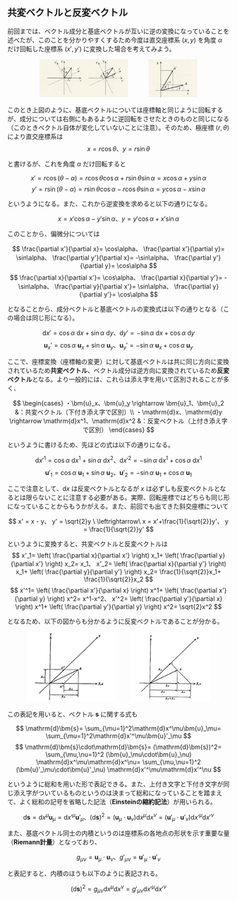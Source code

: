 
## 共変ベクトルと反変ベクトル

前回までは、ベクトル成分と基底ベクトルが互いに逆の変換になっていることを述べたが、このことを分かりやすくするため今度は直交座標系 $(x,y)$ を角度 $\alpha$ だけ回転した座標系 $(x',y')$ に変換した場合を考えてみよう。

<p align="center">
    <img width="40%" src="images/rotate_before.png">　　　
    <img width="22%" src="images/rotate_after.png">
</p>

このとき上図のように、基底ベクトルについては座標軸と同じように回転するが、成分については右側にもあるように逆回転をさせたときのものと同じになる（このときベクトル自体が変化していないことに注意）。そのため、極座標 $(r,\theta)$ により直交座標系は
$$
    x=r\cos\theta、
    y=r\sin\theta
$$

と書けるが、これを角度 $\alpha$ だけ回転すると

$$
    x'=r\cos(\theta-\alpha)=
    r\cos\theta\cos\alpha+r\sin\theta\sin\alpha=
    x\cos\alpha+y\sin\alpha
$$
$$
    y'=r\sin(\theta-\alpha)=
    r\sin\theta\cos\alpha-r\cos\theta\sin\alpha=
    y\cos\alpha-x\sin\alpha
$$

というようになる。また、これから逆変換を求めると以下の通りになる。

$$
    x=x'\cos\alpha-y'\sin\alpha、
    y=y'\cos\alpha+x'\sin\alpha
$$

このことから、偏微分については

$$
    \frac{\partial x'}{\partial x}=
    \cos\alpha、
    \frac{\partial x'}{\partial y}=
    \sin\alpha、
    \frac{\partial y'}{\partial x}=
    -\sin\alpha、
    \frac{\partial y'}{\partial y}=
    \cos\alpha
$$
$$
    \frac{\partial x}{\partial x'}=
    \cos\alpha、
    \frac{\partial x}{\partial y'}=
    -\sin\alpha、
    \frac{\partial y}{\partial x'}=
    \sin\alpha、
    \frac{\partial y}{\partial y'}=
    \cos\alpha
$$

となることから、成分ベクトルと基底ベクトルの変換式は以下の通りとなる（この場合は同じ形になる）。

$$
    \mathrm{d}x'=
    \cos\alpha\ \mathrm{d}x+\sin\alpha\ \mathrm{d}y、
    \mathrm{d}y'=
    -\sin\alpha\ \mathrm{d}x+\cos\alpha\ \mathrm{d}y
$$
$$
    \bm{u}_x'=
    \cos\alpha\ \bm{u}_x+\sin\alpha\ \bm{u}_y、
    \bm{u}_y'=
    -\sin\alpha\ \bm{u}_x+\cos\alpha\ \bm{u}_y
$$

ここで、座標変換（座標軸の変更）に対して基底ベクトルは共に同じ方向に変換されているため**共変ベクトル**、ベクトル成分は逆方向に変換されているため**反変ベクトル**となる。より一般的には、これらは添え字を用いて区別されることが多く、

$$
    \begin{cases}
        ・\bm{u}_x、\bm{u}_y
        \rightarrow
        \bm{u}_1、\bm{u}_2
        &：共変ベクトル（下付き添え字で区別）\\
        ・\mathrm{d}x、\mathrm{d}y
        \rightarrow
        \mathrm{d}x^1、\mathrm{d}x^2
        &：反変ベクトル（上付き添え字で区別）
    \end{cases}
$$

というように書けるため、先ほどの式は以下の通りになる。

$$
    \mathrm{d}x'^1=
    \cos\alpha\ \mathrm{d}x^1+\sin\alpha\ \mathrm{d}x^2、
    \mathrm{d}x'^2=
    -\sin\alpha\ \mathrm{d}x^1+\cos\alpha\ \mathrm{d}x^1
$$
$$
    \bm{u}'_1=
    \cos\alpha\ \bm{u}_1+\sin\alpha\ \bm{u}_2、
    \bm{u}'_2=
    -\sin\alpha\ \bm{u}_1+\cos\alpha\ \bm{u}_1
$$

ここで注意として、$\mathrm{d}x$ は反変ベクトルとなるが $x$ は必ずしも反変ベクトルとなるとは限らないことに注意する必要がある。実際、回転座標ではどちらも同じ形になっていることからもうかがえる。また、前回でも出てきた斜交座標について

$$
    x' = x - y、
    y' = \sqrt{2}y
    \ \leftrightarrow\ 
    x = x'+\frac{1}{\sqrt{2}}y'、
    y = \frac{1}{\sqrt{2}}y'
$$

というように変換すると、共変ベクトルと反変ベクトルは
$$
    x'_1=
    \left(
        \frac{\partial x}{\partial x'}
    \right)
    x_1+
    \left(
        \frac{\partial y}{\partial x'}
    \right)
    x_2=
    x_1、
    x'_2=
    \left(
        \frac{\partial x}{\partial y'}
    \right)
    x_1+
    \left(
        \frac{\partial y}{\partial y'}
    \right)
    x_2=
    \frac{1}{\sqrt{2}}x_1+
    \frac{1}{\sqrt{2}}x_2
$$
$$
    x'^1=
    \left(
        \frac{\partial x'}{\partial x}
    \right)
    x^1+
    \left(
        \frac{\partial x'}{\partial y}
    \right)
    x^2=
    x^1-x^2、
    x'^2=
    \left(
        \frac{\partial y'}{\partial x}
    \right)
    x^1+
    \left(
        \frac{\partial y'}{\partial y}
    \right)
    x^2=
    \sqrt{2}x^2
$$

となるため、以下の図からも分かるように反変ベクトルであることが分かる。

<p align="center">
    <img width="40%" src="images/oblique_contravariance.png">　　
    <img width="36%" src="images/oblique_covariant.png">
</p>


この表記を用いると、ベクトル $\bm{s}$ に関する式も

$$
    \mathrm{d}\bm{s}=
    \sum_{\mu=1}^2\mathrm{d}x^\mu\bm{u}_\mu=
    \sum_{\mu=1}^2\mathrm{d}x'^\mu\bm{u}'_\mu
$$
$$
    \mathrm{d}\bm{s}\cdot\mathrm{d}\bm{s}=
    (\mathrm{d}\bm{s})^2=
    \sum_{\mu,\nu=1}^2
    (\bm{u}_\mu\cdot\bm{u}_\nu)
    \mathrm{d}x^\mu\mathrm{d}x^\nu=
    \sum_{\mu,\nu=1}^2
    (\bm{u}'_\mu\cdot\bm{u}'_\nu)
    \mathrm{d}x'^\mu\mathrm{d}x'^\nu
$$

というように総和を用いた形で表記できる。また、上付き文字と下付き文字が同じ添え字がついているものというのは決まって総和になっていることを踏まえて、よく総和の記号を省略した記法（**Einsteinの縮約記法**）が用いられる。

$$
    \mathrm{d}\bm{s}=
    \mathrm{d}x^{\mu}\bm{u}_\mu=
    \mathrm{d}x'^{\mu}\bm{u}'_\mu、
    (\mathrm{d}\bm{s})^2=
    (\bm{u}_\mu\cdot\bm{u}_\nu)
    \mathrm{d}x^{\mu}\mathrm{d}x^{\nu}=
    (\bm{u}'_\mu\cdot\bm{u}'_\nu)
    \mathrm{d}x'^{\mu}\mathrm{d}x'^{\nu}
$$

また、基底ベクトル同士の内積というのは座標系の各地点の形状を示す重要な量（**Riemann計量**）となっており、

$$
    g_{\mu\nu}=\bm{u}_\mu\cdot\bm{u}_\nu、
    g'_{\mu\nu}=\bm{u}'_\mu\cdot\bm{u}'_\nu
$$

と表記すると、内積のほうも以下のように表記される。

$$
    (\mathrm{d}\bm{s})^2=
    g_{\mu\nu}
    \mathrm{d}x^{\mu}\mathrm{d}x^{\nu}=
    g'_{\mu\nu}
    \mathrm{d}x'^{\mu}\mathrm{d}x'^{\nu}
$$
